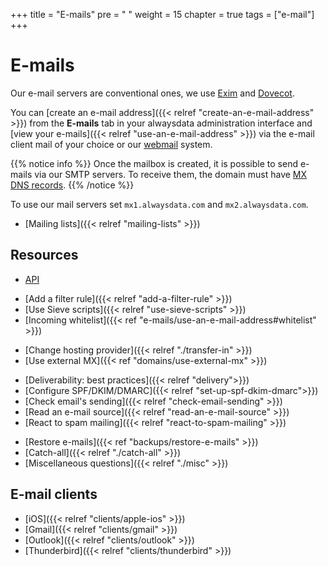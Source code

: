 +++
title = "E-mails"
pre = "<i class='fas fa-fw fa-paper-plane'></i> "
weight = 15
chapter = true
tags = ["e-mail"]
+++

# E-mails

Our e-mail servers are conventional ones, we use [Exim](https://www.exim.org/) and [Dovecot](https://www.dovecot.org/).

You can [create an e-mail address]({{< relref "create-an-e-mail-address" >}}) from the **E-mails** tab in your alwaysdata administration interface and [view your e-mails]({{< relref "use-an-e-mail-address" >}}) via the e-mail client mail of your choice or our [webmail](https://webmail.alwaysdata.com) system.

{{% notice info %}}
Once the mailbox is created, it is possible to send e-mails via our SMTP servers. To receive them, the domain must have [MX DNS records](https://en.wikipedia.org/wiki/MX_record).
{{% /notice %}}

To use our mail servers set `mx1.alwaysdata.com` and `mx2.alwaysdata.com`.

* [Mailing lists]({{< relref "mailing-lists" >}})

## Resources

- [API](https://api.alwaysdata.com/v1/mailbox/doc/)
* [Add a filter rule]({{< relref "add-a-filter-rule" >}})
* [Use Sieve scripts]({{< relref "use-sieve-scripts" >}})
* [Incoming whitelist]({{< ref "e-mails/use-an-e-mail-address#whitelist" >}})
- [Change hosting provider]({{< relref "./transfer-in" >}})
- [Use external MX]({{< ref "domains/use-external-mx" >}})
* [Deliverability: best practices]({{< relref "delivery">}})
* [Configure SPF/DKIM/DMARC]({{< relref "set-up-spf-dkim-dmarc">}})
* [Check email's sending]({{< relref "check-email-sending" >}})
* [Read an e-mail source]({{< relref "read-an-e-mail-source" >}})
* [React to spam mailing]({{< relref "react-to-spam-mailing" >}})
- [Restore e-mails]({{< ref "backups/restore-e-mails" >}})
- [Catch-all]({{< relref "./catch-all" >}})
- [Miscellaneous questions]({{< relref "./misc" >}})

## E-mail clients

- [iOS]({{< relref "clients/apple-ios" >}})
- [Gmail]({{< relref "clients/gmail" >}})
- [Outlook]({{< relref "clients/outlook" >}})
- [Thunderbird]({{< relref "clients/thunderbird" >}})
